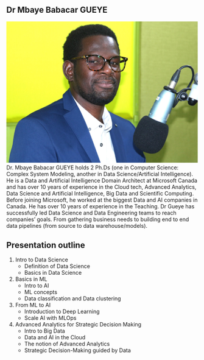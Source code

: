 ## Dr Mbaye Babacar GUEYE

![Dr Mbaye Babacar ](img/mbaye.png)
Dr. Mbaye Babacar GUEYE holds 2 Ph.Ds (one in Computer Science: Complex System Modeling, another in Data Science/Artificial Intelligence).
He is a Data and Artificial Intelligence Domain Architect at Microsoft Canada and has over 10 years of experience in the Cloud tech, Advanced Analytics, Data Science and Artificial Intelligence, Big Data and Scientific Computing.
Before joining Microsoft, he worked at the biggest Data and AI companies in Canada. He has over 10 years of experience in the Teaching. Dr Gueye has successfully led Data Science and Data Engineering teams to reach companies’ goals. From gathering business needs to building end to end data pipelines (from source to data warehouse/models). 


## Presentation outline
1. Intro to Data Science
   -  Definition of Data Science
   -  Basics in Data Science
2. Basics in ML
   -  Intro to AI
   -  ML concepts
   -  Data classification and Data clustering
3. From ML to AI
   -  Introduction to Deep Learning
   -  Scale AI with MLOps
4. Advanced Analytics for Strategic Decision Making
   -  Intro to Big Data
   -  Data and AI in the Cloud
   -  The notion of Advanced Analytics
   -  Strategic Decision-Making guided by Data